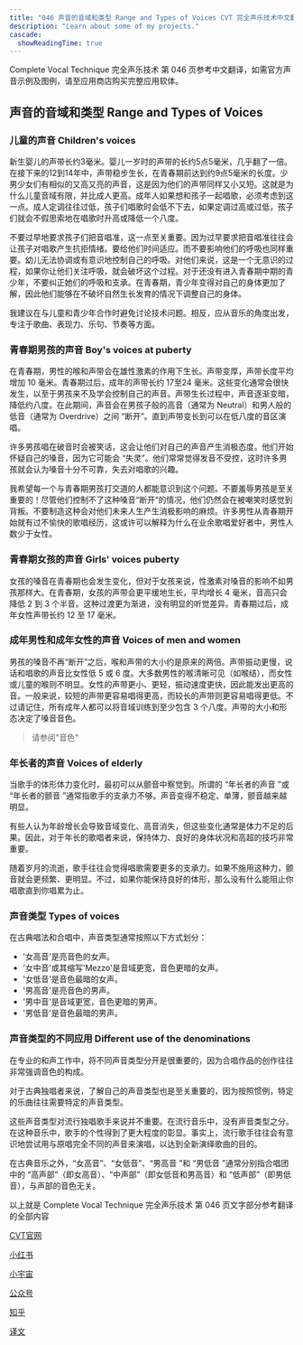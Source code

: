 ```yaml
---
title: "046 声音的音域和类型 Range and Types of Voices CVT 完全声乐技术中文翻译"
description: "Learn about some of my projects."
cascade:
  showReadingTime: true
---
```


Complete Vocal Technique 完全声乐技术 第 046 页参考中文翻译，如需官方声音示例及图例，请至应用商店购买完整应用软体。

## 声音的音域和类型 Range and Types of Voices

### 儿童的声音 Children's voices

新生婴儿的声带长约3毫米。婴儿一岁时的声带的长约5点5毫米，几乎翻了一倍。在接下来的12到14年中，声带稳步生长，在青春期前达到约9点5毫米的长度。少男少女们有相似的又高又亮的声音，这是因为他们的声带同样又小又短。这就是为什么儿童音域有限，并比成人更高。成年人如果想和孩子一起唱歌，必须考虑到这一点。成人定调往往过低，孩子们唱歌时会低不下去，如果定调过高或过低，孩子们就会不假思索地在唱歌时升高或降低一个八度。

不要过早地要求孩子们把音唱准，这一点至关重要。因为过早要求把音唱准往往会让孩子对唱歌产生抗拒情绪。要给他们时间适应。而不要影响他们的呼吸也同样重要。幼儿无法协调或有意识地控制自己的呼吸。对他们来说，这是一个无意识的过程，如果你让他们关注呼吸，就会破坏这个过程。对于还没有进入青春期中期的青少年，不要纠正她们的呼吸和支承。在青春期，青少年变得对自己的身体更加了解，因此他们能够在不破坏自然生长发育的情况下调整自己的身体。

我建议在与儿童和青少年合作时避免讨论技术问题。相反，应从音乐的角度出发，专注于歌曲、表现力、乐句、节奏等方面。

### 青春期男孩的声音 Boy's voices at puberty

在青春期，男性的喉和声带会在雄性激素的作用下生长。声带变厚，声带长度平均增加 10 毫米。青春期过后，成年的声带长约 17至24 毫米。这些变化通常会很快发生，以至于男孩来不及学会控制自己的声音。声带生长过程中，声音逐渐变暗，降低约八度。在此期间，声音会在男孩子般的高音（通常为 Neutral）和男人般的低音（通常为 Overdrive）之间 “断开”。直到声带变长到可以在低八度的音区演唱。

许多男孩唱在破音时会被笑话，这会让他们对自己的声音产生消极态度。他们开始怀疑自己的嗓音，因为它可能会 “失灵”。他们常常觉得发音不受控，这时许多男孩就会认为嗓音十分不可靠，失去对唱歌的兴趣。

我希望每一个与青春期男孩打交道的人都能意识到这个问题。不要羞辱男孩是至关重要的！尽管他们控制不了这种嗓音“断开”的情况，他们仍然会在被嘲笑时感觉到背叛。不要制造这种会对他们未来人生产生消极影响的麻烦。许多男性从青春期开始就有过不愉快的歌唱经历，这或许可以解释为什么在业余歌唱爱好者中，男性人数少于女性。

### 青春期女孩的声音 Girls' voices puberty

女孩的嗓音在青春期也会发生变化，但对于女孩来说，性激素对嗓音的影响不如男孩那样大。在青春期，女孩的声带会更平缓地生长，平均增长 4 毫米，音高只会降低 2 到 3 个半音。这种过渡更为渐进，没有明显的听觉差异。青春期过后，成年女性声带长约 12 至 17 毫米。

### 成年男性和成年女性的声音 Voices of men and women

男孩的嗓音不再“断开”之后，喉和声带的大小约是原来的两倍。声带振动更慢，说话和唱歌的声音比女性低 5 或 6 度。大多数男性的喉清晰可见（如喉结），而女性或儿童的喉则不明显。女性的声带更小、更轻，振动速度更快，因此能发出更高的音。一般来说，较短的声带更容易唱得更高，而较长的声带则更容易唱得更低。不过请记住，所有成年人都可以将音域训练到至少包含 3 个八度。声带的大小和形态决定了嗓音音色。

> 请参阅"音色"

### 年长者的声音 Voices of elderly

当歌手的体形体力变化时，最初可以从颤音中察觉到。所谓的 “年长者的声音 ”或 “年长者的颤音 ”通常指歌手的支承力不够。声音变得不稳定、单薄，颤音越来越明显。

有些人认为年龄增长会导致音域变化、高音消失，但这些变化通常是体力不足的后果。因此，对于年长的歌唱者来说，保持体力、良好的身体状况和高超的技巧非常重要。

随着岁月的流逝，歌手往往会觉得唱歌需要更多的支承力。如果不施用这种力，颤音就会更频繁、更明显。不过，如果你能保持良好的体形，那么没有什么能阻止你唱歌直到你唱累为止。

### 声音类型 Types of voices

在古典唱法和合唱中，声音类型通常按照以下方式划分：

- '女高音'是亮音色的女声。
- '女中音'或其缩写'Mezzo'是音域更宽，音色更暗的女声。
- '女低音'是音色最暗的女声。
- '男高音'是亮音色的男声。
- '男中音'是音域更宽，音色更暗的男声。
- '男低音'是音色最暗的男声。

### 声音类型的不同应用 Different use of the denominations

在专业的和声工作中，将不同声音类型分开是很重要的，因为合唱作品的创作往往非常强调音色的构成。

对于古典独唱者来说，了解自己的声音类型也是至关重要的，因为按照惯例，特定的乐曲往往需要特定的声音类型。

这些声音类型对流行独唱歌手来说并不重要。在流行音乐中，没有声音类型之分。在这种音乐中，歌手的个性得到了更大程度的彰显。事实上，流行歌手往往会有意识地尝试用与原唱完全不同的声音来演唱，以达到全新演绎歌曲的目的。

在古典音乐之外，“女高音”、“女低音”、“男高音 ”和 “男低音 ”通常分别指合唱团中的 “高声部”（即女高音）、“中声部”（即女低音和男高音）和 “低声部”（即男低音），与声部的音色无关。

以上就是 Complete Vocal Technique 完全声乐技术 第 046 页文字部分参考翻译的全部内容


[CVT官网](https://completevocalinstitute.com/complete-vocal-technique/)

[小红书](https://www.xiaohongshu.com/user/profile/627ff979000000002102aa68?xhsshare=CopyLink&appuid=627ff979000000002102aa68&apptime=1728791961)

[小宇宙](https://www.xiaoyuzhoufm.com/podcast/66be28dadb5e6d6bf99adc25)

[公众号](https://mp.weixin.qq.com/mp/appmsgalbum?action=getalbum&__biz=MzAxMjI3NzAxMg==&scene=1&album_id=3446246369961312256&count=3#wechat_redirect)


[知乎](https://www.zhihu.com/column/c_1825613276039491584)

[译文](https://euphia.github.io/zh-cn/posts/)